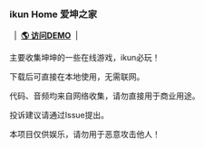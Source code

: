 ### ikun Home 爱坤之家

&nbsp;&nbsp;|&nbsp;&nbsp;<a href="https://icxk.gay" target="blank"><strong>🌎 访问DEMO</strong></a>&nbsp;&nbsp;|&nbsp;&nbsp;

主要收集坤坤的一些在线游戏，ikun必玩！

下载后可直接在本地使用，无需联网。

代码、音频均来自网络收集，请勿直接用于商业用途。

投诉建议请通过Issue提出。

本项目仅供娱乐，请勿用于恶意攻击他人！
